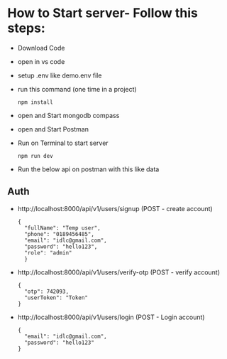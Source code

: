 # How to Start server- Follow this steps:

- Download Code
- open in vs code
- setup .env like demo.env file
- run this command (one time in a project)
  ```
  npm install
  ```
- open and Start mongodb compass
- open and Start Postman
- Run on Terminal to start server

  ```
  npm run dev
  ```

- Run the below api on postman with this like data

## Auth

- http://localhost:8000/api/v1/users/signup (POST - create account)

  ```
  {
    "fullName": "Temp user",
    "phone": "0189456485",
    "email": "idlc@gmail.com",
    "password": "hello123",
    "role": "admin"
    }
  ```

- http://localhost:8000/api/v1/users/verify-otp (POST - verify account)

  ```
  {
    "otp": 742093,
    "userToken": "Token"
  }
  ```

- http://localhost:8000/api/v1/users/login (POST - Login account)
  ```
  {
    "email": "idlc@gmail.com",
    "password": "hello123"
  }
  ```
